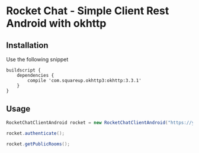 # Rocket Chat - Simple Client Rest Android with okhttp


Installation
------------
Use the following snippet

    buildscript {
        dependencies {
            compile 'com.squareup.okhttp3:okhttp:3.3.1'
        }
    }


Usage
-----

``` java
RocketChatClientAndroid rocket = new RocketChatClientAndroid("https://your-company-url", "example@test.com.br", "abc123");

rocket.authenticate();

rocket.getPublicRooms();

```

